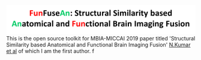 ![GitHub Logo](/docs/logo.tif)
This is the open source toolkit for MBIA-MICCAI 2019 paper titled 'Structural Similarity based Anatomical and Functional Brain Imaging Fusion' [N.Kumar et al](http://arxiv.org/abs/1908.03958) of which I am the first author. 
f
